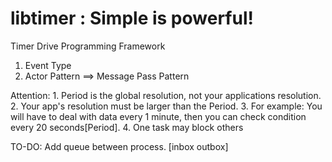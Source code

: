 libtimer : Simple is powerful!
========

Timer Drive Programming Framework

1. Event Type
2. Actor Pattern ==> Message Pass Pattern


Attention:
	1. Period is the global resolution, not your applications resolution.
	2. Your app's resolution must be larger than the Period.
	3. For example:
		You will have to deal with data every 1 minute, then you can check condition every 20 seconds[Period].
	4. One task may block others

TO-DO:
	Add queue between process. [inbox outbox]


